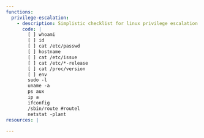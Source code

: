 ```yaml
---
functions:
  privilege-escalation:
    - description: Simplistic checklist for linux privilege escalation
      code: |
        [ ] whoami
        [ ] id
        [ ] cat /etc/passwd
        [ ] hostname
        [ ] cat /etc/issue
        [ ] cat /etc/*-release
        [ ] cat /proc/version
        [ ] env
        sudo -l
        uname -a
        ps aux
        ip a
        ifconfig
        /sbin/route #routel
        netstat -plant
resources: |
      
---
```

